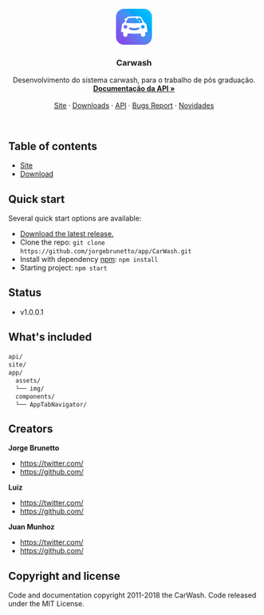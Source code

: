 <p align="center">
  <a href="#">
    <img src="https://github.com/jorgebrunetto/CarWash/blob/master/site/img/logo.png" alt="Carwash Logo" width=72 height=72>
  </a>

  <h3 align="center">Carwash</h3>

  <p align="center">
    Desenvolvimento do sistema carwash, para o trabalho de pós graduação.
    <br>
    <a href="#"><strong>Documentação da API »</strong></a>
    <br>
    <br>
    <a href="#">Site</a>
    ·
    <a href="#">Downloads</a>
    ·
    <a href="#">API</a>
    ·
    <a href="#">Bugs Report</a>
    ·
    <a href="#">Novidades</a>
  </p>
</p>

<br>

## Table of contents

- [Site](#quick-start)
- [Download](#quick-start)

## Quick start

Several quick start options are available:

- [Download the latest release.](https://github.com/twbs/bootstrap/archive/v4.1.3.zip)
- Clone the repo: `git clone https://github.com/jorgebrunetto/app/CarWash.git`
- Install with dependency [npm](https://www.npmjs.com/): `npm install`
- Starting project: `npm start`

## Status

- v1.0.0.1

## What's included

```
api/
site/
app/
  assets/
  └── img/
  components/
  └── AppTabNavigator/

```

## Creators

**Jorge Brunetto**

- <https://twitter.com/>
- <https://github.com/>

**Luiz**

- <https://twitter.com/>
- <https://github.com/>


**Juan Munhoz**

- <https://twitter.com/>
- <https://github.com/>


## Copyright and license

Code and documentation copyright 2011-2018 the CarWash. Code released under the MIT License.
